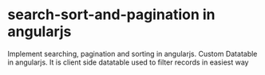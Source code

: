 # search-sort-and-pagination in angularjs
Implement searching, pagination and sorting in angularjs.
Custom Datatable in angularjs.
It is client side datatable used to filter records in easiest way




